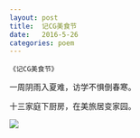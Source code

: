 ```yaml
---
layout: post
title:  记CG美食节
date:   2016-5-26
categories: poem
---
```

`《记CG美食节》`

一周阴雨入夏难，访学不惧倒春寒。

十三家庭下厨房，在美旅居变家园。

<!--more-->

![]({{site.url}}/Images/18.png)